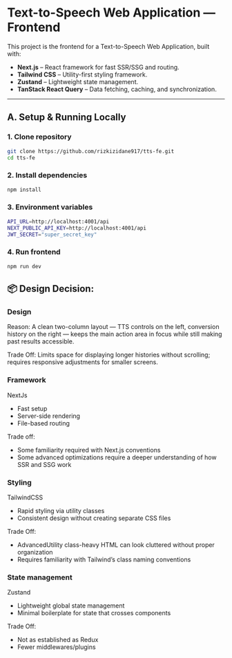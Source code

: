 # Text-to-Speech Web Application — Frontend

This project is the frontend for a Text-to-Speech Web Application, built with:

- **Next.js** – React framework for fast SSR/SSG and routing.
- **Tailwind CSS** – Utility-first styling framework.
- **Zustand** – Lightweight state management.
- **TanStack React Query** – Data fetching, caching, and synchronization.

---

## A. Setup & Running Locally

### 1. Clone repository

```bash
git clone https://github.com/rizkizidane917/tts-fe.git
cd tts-fe
```

### 2. Install dependencies

```bash
npm install
```

### 3. Environment variables

```bash
API_URL=http://localhost:4001/api
NEXT_PUBLIC_API_KEY=http://localhost:4001/api
JWT_SECRET="super_secret_key"
```

### 4. Run frontend

```bash
npm run dev
```

## 📦 Design Decision:

### Design

Reason:
A clean two-column layout — TTS controls on the left, conversion history on the right — keeps the main action area in focus while still making past results accessible.

Trade Off:
Limits space for displaying longer histories without scrolling; requires responsive adjustments for smaller screens.

### Framework

NextJs

- Fast setup
- Server-side rendering
- File-based routing

Trade off:

- Some familiarity required with Next.js conventions
- Some advanced optimizations require a deeper understanding of how SSR and SSG work

### Styling

TailwindCSS

- Rapid styling via utility classes
- Consistent design without creating separate CSS files

Trade Off:

- AdvancedUtility class-heavy HTML can look cluttered without proper organization
- Requires familiarity with Tailwind’s class naming conventions

### State management

Zustand

- Lightweight global state management
- Minimal boilerplate for state that crosses components

Trade Off:

- Not as established as Redux
- Fewer middlewares/plugins
